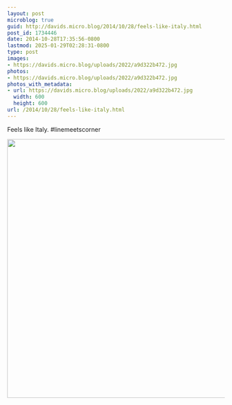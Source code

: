 ```yaml
---
layout: post
microblog: true
guid: http://davids.micro.blog/2014/10/28/feels-like-italy.html
post_id: 1734446
date: 2014-10-28T17:35:56-0800
lastmod: 2025-01-29T02:28:31-0800
type: post
images:
- https://davids.micro.blog/uploads/2022/a9d322b472.jpg
photos:
- https://davids.micro.blog/uploads/2022/a9d322b472.jpg
photos_with_metadata:
- url: https://davids.micro.blog/uploads/2022/a9d322b472.jpg
  width: 600
  height: 600
url: /2014/10/28/feels-like-italy.html
---
```

Feels like Italy. #linemeetscorner

<img src="/uploads/2022/a9d322b472.jpg" width="600" height="600" alt="">

